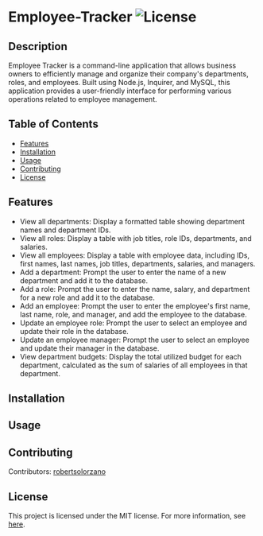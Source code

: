 # Employee-Tracker ![License](https://img.shields.io/badge/License-MIT-blue.svg) 

## Description

Employee Tracker is a command-line application that allows business owners to efficiently manage and organize their company's departments, roles, and employees. Built using Node.js, Inquirer, and MySQL, this application provides a user-friendly interface for performing various operations related to employee management.

## Table of Contents
- [Features](#features)
- [Installation](#installation)
- [Usage](#usage)
- [Contributing](#contributing)
- [License](#license)

## Features

- View all departments: Display a formatted table showing department names and department IDs.
- View all roles: Display a table with job titles, role IDs, departments, and salaries.
- View all employees: Display a table with employee data, including IDs, first names, last names, job titles, departments, salaries, and managers.
- Add a department: Prompt the user to enter the name of a new department and add it to the database.
- Add a role: Prompt the user to enter the name, salary, and department for a new role and add it to the database.
- Add an employee: Prompt the user to enter the employee's first name, last name, role, and manager, and add the employee to the database.
- Update an employee role: Prompt the user to select an employee and update their role in the database.
- Update an employee manager: Prompt the user to select an employee and update their manager in the database.
- View department budgets: Display the total utilized budget for each department, calculated as the sum of salaries of all employees in that department.


## Installation



## Usage



## Contributing

Contributors: [robertsolorzano](https://github.com/robertsolorzano)



## License

This project is licensed under the MIT license. For more information, see [here](https://opensource.org/licenses/MIT).
  


